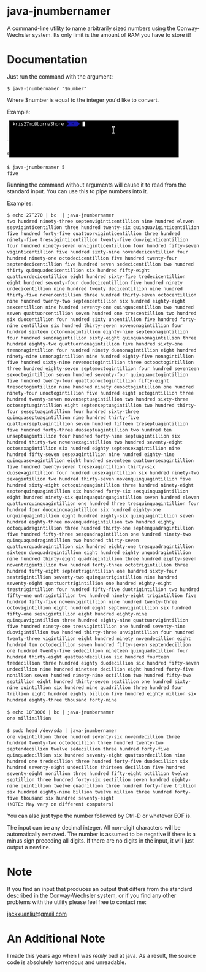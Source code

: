 # java-jnumbernamer
A command-line utility to name arbitrarily sized numbers using the Conway-Wechsler system. Its only limit is the amount of RAM you have to store it!

# Documentation
Just run the command with the argument:

    $ java-jnumbernamer "$number"

Where $number is equal to the integer you'd like to convert.  

Example:

![GIF of java-jnumbernamer in action](res/demo.gif "Usage of java-jnumbernamer")


    $ java-jnumbernamer 5
    five

Running the command without arguments will cause it to read from the standard input. You can use this to pipe numbers into it.

Examples:

    $ echo 27^270 | bc  | java-jnumbernamer
    two hundred ninety-three septemviginticentillion nine hundred eleven sesviginticentillion three hundred twenty-six quinquaviginticentillion five hundred forty-five quattuorviginticentillion three hundred ninety-five tresviginticentillion twenty-five duoviginticentillion four hundred ninety-seven unviginticentillion four hundred fifty-seven viginticentillion five hundred sixty-nine novendecicentillion four hundred ninety-one octodecicentillion five hundred twenty-four septendecicentillion five hundred seven sedecicentillion two hundred thirty quinquadecicentillion six hundred fifty-eight quattuordecicentillion eight hundred sixty-five tredecicentillion eight hundred seventy-four duodecicentillion five hundred ninety undecicentillion nine hundred twenty decicentillion nine hundred thirty-five novencentillion three hundred thirty-seven octocentillion nine hundred twenty-two septencentillion six hundred eighty-eight sexcentillion nine hundred seventy-one quinquacentillion two hundred seven quattuorcentillion seven hundred one trescentillion two hundred six duocentillion four hundred sixty uncentillion five hundred forty-nine centillion six hundred thirty-seven novenonagintillion four hundred sixteen octononagintillion eighty-nine septenonagintillion four hundred senonagintillion sixty-eight quinquanonagintillion three hundred eighty-two quattuornonagintillion five hundred sixty-one trenonagintillion four hundred ninety duononagintillion eight hundred ninety-nine unnonagintillion nine hundred eighty-five nonagintillion five hundred sixty-nine novemoctogintillion three octooctogintillion three hundred eighty-seven septemoctogintillion four hundred seventeen sexoctogintillion seven hundred seventy-four quinquaoctogintillion five hundred twenty-four quattuoroctogintillion fifty-eight tresoctogintillion nine hundred ninety duooctogintillion one hundred ninety-four unoctogintillion five hundred eight octogintillion three hundred twenty-seven novenseptuagintillion two hundred sixty-three octoseptuagintillion eight septenseptuagintillion two hundred thirty-four seseptuagintillion four hundred sixty-three quinquaseptuagintillion nine hundred thirty-five quattuorseptuagintillion seven hundred fifteen treseptuagintillion five hundred forty-three duoseptuagintillion two hundred ten unseptuagintillion four hundred forty-nine septuagintillion six hundred thirty-two novensexagintillion two hundred seventy-eight octosexagintillion six hundred eighty septensexagintillion nine hundred fifty-seven sesexagintillion nine hundred eighty-nine quinquasexagintillion eight hundred seventeen quattuorsexagintillion five hundred twenty-seven tresexagintillion thirty-six duosexagintillion four hundred unsexagintillion six hundred ninety-two sexagintillion two hundred thirty-seven novenquinquagintillion five hundred sixty-eight octoquinquagintillion three hundred ninety-eight septenquinquagintillion six hundred forty-six sesquinquagintillion eight hundred ninety-six quinquaquinquagintillion seven hundred eleven quattuorquinquagintillion one hundred three tresquinquagintillion four hundred four duoquinquagintillion six hundred eighty-one unquinquagintillion eight hundred eighty-six quinquagintillion seven hundred eighty-three novenquadragintillion two hundred eighty octoquadragintillion three hundred thirty-one septenquadragintillion five hundred fifty-three sesquadragintillion one hundred ninety-two quinquaquadragintillion two hundred thirty-seven quattuorquadragintillion six hundred eighty-one tresquadragintillion sixteen duoquadragintillion eight hundred eighty unquadragintillion nine hundred thirty-eight quadragintillion three hundred eighty-seven noventrigintillion two hundred forty-three octotrigintillion three hundred fifty-eight septentrigintillion one hundred sixty-four sestrigintillion seventy-two quinquatrigintillion nine hundred seventy-eight quattuortrigintillion one hundred eighty-eight trestrigintillion four hundred fifty-five duotrigintillion two hundred fifty-one untrigintillion two hundred ninety-eight trigintillion five hundred fifty-five novemvigintillion nine hundred twenty-three octovigintillion eight hundred eight septemvigintillion six hundred fifty-one sesvigintillion eight hundred eighty-nine quinquavigintillion three hundred eighty-nine quattuorvigintillion five hundred ninety-one tresvigintillion one hundred seventy-nine duovigintillion two hundred thirty-three unvigintillion four hundred twenty-three vigintillion eight hundred ninety novendecillion eight hundred ten octodecillion seven hundred fifty-seven septendecillion one hundred twenty-five sedecillion nineteen quinquadecillion four hundred thirty-eight quattuordecillion six hundred fourteen tredecillion three hundred eighty duodecillion six hundred fifty-seven undecillion nine hundred nineteen decillion eight hundred forty-five nonillion seven hundred ninety-nine octillion two hundred fifty-two septillion eight hundred thirty-seven sextillion one hundred sixty-nine quintillion six hundred nine quadrillion three hundred four trillion eight hundred eighty billion five hundred eighty million six hundred eighty-three thousand forty-nine

    $ echo 10^3006 | bc | java-jnumbernamer
    one millimillion

    $ sudo head /dev/sda | java-jnumbernamer
    one vigintillion three hundred seventy-six novendecillion three hundred twenty-two octodecillion three hundred twenty-two septendecillion twelve sedecillion three hundred forty-five quinquadecillion six hundred seventy-eight quattuordecillion nine hundred one tredecillion three hundred forty-five duodecillion six hundred seventy-eight undecillion thirteen decillion five hundred seventy-eight nonillion three hundred fifty-eight octillion twelve septillion three hundred forty-six sextillion seven hundred eighty-nine quintillion twelve quadrillion three hundred forty-five trillion six hundred eighty-nine billion twelve million three hundred forty-five thousand six hundred seventy-eight
    (NOTE: May vary on different computers)

You can also just type the number followed by Ctrl-D or whatever EOF is.

The input can be any decimal integer. All non-digit characters will be automatically removed. The number is assumed to be negative if there is a minus sign preceding all digits. If there are no digits in the input, it will just output a newline.


# Note

If you find an input that produces an output that differs from the standard described in the Conway-Wechsler system, or if you find any other problems with the utility please feel free to contact me:

jackxuanliu@gmail.com


# An Additional Note
I made this years ago when I was *really* bad at java. As a result, the source code is absolutely horrendous and unreadable.
